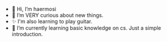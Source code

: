 - 👋 Hi, I’m haermosi
- 👀 I’m VERY curious about new things.
- ✨ I'm also learning to play guitar.
- 🌱 I’m currently learning basic knowledge on cs.
  Just a simple introduction.

<!---
haermosi/haermosi is a ✨ special ✨ repository because its `README.md` (this file) appears on your GitHub profile.
You can click the Preview link to take a look at your changes.
--->
  
